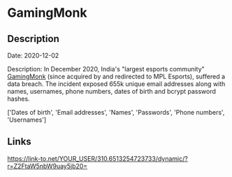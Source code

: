 # GamingMonk

## Description

Date: 2020-12-02

Description:
In December 2020, India's &quot;largest esports community&quot; <a href="http://gamingmonk.com/" target="_blank" rel="noopener">GamingMonk</a> (since acquired by and redirected to MPL Esports), suffered a data breach. The incident exposed 655k unique email addresses along with names, usernames, phone numbers, dates of birth and bcrypt password hashes.


['Dates of birth', 'Email addresses', 'Names', 'Passwords', 'Phone numbers', 'Usernames']

## Links

https://link-to.net/YOUR_USER/310.6513254723733/dynamic/?r=Z2FtaW5nbW9uay5jb20=